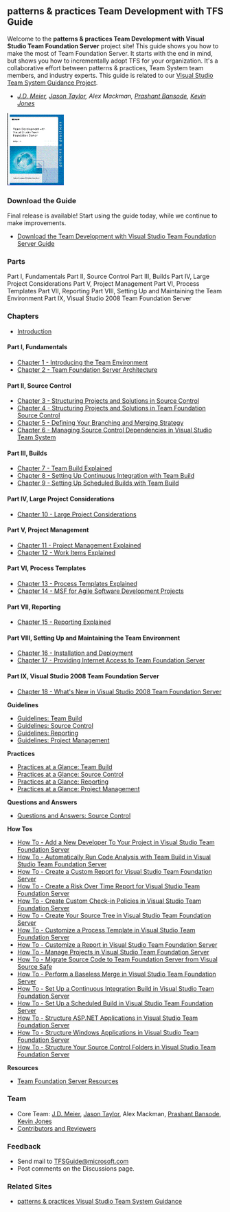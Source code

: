 ## patterns & practices Team Development with TFS Guide
Welcome to the **patterns & practices Team Development with Visual Studio Team Foundation Server** project site! This guide shows you how to make the most of Team Foundation Server.  It starts with the end in mind, but shows you how to incrementally adopt TFS for your organization.  It's a collaborative effort between patterns & practices, Team System team members, and industry experts.   This guide is related to our [Visual Studio Team System Guidance Project](http://www.codeplex.com/VSTSGuidance).  

- _[J.D. Meier](http://blogs.msdn.com/jmeier), [Jason Taylor](http://jtaylorgoodlife.blogspot.com/), Alex Mackman, [Prashant Bansode](http://prashantbansode.blogspot.com/), [Kevin Jones](http://blogs.advantaje.com/blog/kevin/)_

![](._TeamDevGuide.gif)

### Download the Guide
Final release is available!  Start using the guide today, while we continue to make improvements.
* [Download the Team Development with Visual Studio Team Foundation Server Guide](http://www.codeplex.com/TFSGuide/Release/ProjectReleases.aspx?ReleaseId=6280)

### Parts
Part I, Fundamentals
Part II, Source Control
Part III, Builds
Part IV, Large Project Considerations
Part V, Project Management
Part VI, Process Templates
Part VII, Reporting
Part VIII, Setting Up and Maintaining the Team Environment
Part IX, Visual Studio 2008 Team Foundation Server

### Chapters
* [Introduction](Introduction)
#### Part I, Fundamentals
* [Chapter 1 - Introducing the Team Environment](Chapter-1---Introducing-the-Team-Environment)
* [Chapter 2 - Team Foundation Server Architecture](Chapter-2---Team-Foundation-Server-Architecture)
#### Part II, Source Control
* [Chapter 3 - Structuring Projects and Solutions in Source Control](Chapter-3---Structuring-Projects-and-Solutions-in-Source-Control)
* [Chapter 4 - Structuring Projects and Solutions in Team Foundation Source Control](Chapter-4---Structuring-Projects-and-Solutions-in-Team-Foundation-Source-Control)
* [Chapter 5 - Defining Your Branching and Merging Strategy](Chapter-5---Defining-Your-Branching-and-Merging-Strategy)
* [Chapter 6 - Managing Source Control Dependencies in Visual Studio Team System](Chapter-6---Managing-Source-Control-Dependencies-in-Visual-Studio-Team-System)
#### Part III, Builds
* [Chapter 7 - Team Build Explained](Chapter-7---Team-Build-Explained)
* [Chapter 8 - Setting Up Continuous Integration with Team Build](Chapter-8---Setting-Up-Continuous-Integration-with-Team-Build)
* [Chapter 9 - Setting Up Scheduled Builds with Team Build](Chapter-9---Setting-Up-Scheduled-Builds-with-Team-Build)
#### Part IV, Large Project Considerations
* [Chapter 10 - Large Project Considerations](Chapter-10---Large-Project-Considerations)
#### Part V, Project Management
* [Chapter 11 - Project Management Explained](Chapter-11---Project-Management-Explained)
* [Chapter 12 - Work Items Explained](Chapter-12---Work-Items-Explained)
#### Part VI, Process Templates
* [Chapter 13 - Process Templates Explained](Chapter-13---Process-Templates-Explained)
* [Chapter 14 - MSF for Agile Software Development Projects](Chapter-14---MSF-for-Agile-Software-Development-Projects)
#### Part VII, Reporting
* [Chapter 15 - Reporting Explained](Chapter-15---Reporting-Explained)
#### Part VIII, Setting Up and Maintaining the Team Environment
* [Chapter 16 - Installation and Deployment](Chapter-16---Installation-and-Deployment)
* [Chapter 17 - Providing Internet Access to Team Foundation Server](Chapter-17---Providing-Internet-Access-to-Team-Foundation-Server)
#### Part IX, Visual Studio 2008 Team Foundation Server
* [Chapter 18 - What's New in Visual Studio 2008 Team Foundation Server ](Chapter-18---What’s-New-in-Team-Foundation-Server-2008)

**Guidelines**
* [Guidelines:  Team Build ](Guidelines_--Build)
* [Guidelines:  Source Control](Guidelines_--Source-Control)
* [Guidelines:  Reporting](Guidelines_--Reporting)
* [Guidelines:  Project Management](Guidelines_--Project-Management)

**Practices**
* [Practices at a Glance:  Team Build ](Practices-at-a-Glance_---Build)
* [Practices at a Glance:   Source Control](Practices-at-a-Glance_---Source-Control)
* [Practices at a Glance:   Reporting](Practices-at-a-Glance_---Reporting)
* [Practices at a Glance:   Project Management](Practices-at-a-Glance_---Project-Management)

**Questions and Answers**
* [Questions and Answers:  Source Control](Questions-and-Answers_--Source-Control)

**How Tos**
* [How To - Add a New Developer To Your Project in Visual Studio Team Foundation Server](How-To---Add-a-New-Developer-To-Your-Project-in-Visual-Studio-Team-Foundation-Server)
* [How To - Automatically Run Code Analysis with Team Build in Visual Studio Team Foundation Server](How-To---Automatically-Run-Code-Analysis-with-Team-Build-in-Visual-Studio-Team-Foundation-Server)
* [How To - Create a Custom Report for Visual Studio Team Foundation Server](How-To---Create-a-Custom-Report-for-Visual-Studio-Team-Foundation-Server)
* [How To - Create a Risk Over Time Report for Visual Studio Team Foundation Server](How-To---Create-a-Risk-Over-Time-Report-for-Visual-Studio-Team-Foundation-Server)
* [How To - Create Custom Check-in Policies in Visual Studio Team Foundation Server](How-To---Create-Custom-Check-in-Policies-in-Visual-Studio-Team-Foundation-Server)
* [How To - Create Your Source Tree in Visual Studio Team Foundation Server](How-To---Create-Your-Source-Tree-in-Visual-Studio-Team-Foundation-Server)
* [How To - Customize a Process Template in Visual Studio Team Foundation Server](How-To---Customize-a-Process-Template-in-Visual-Studio-Team-Foundation-Server)
* [How To - Customize a Report in Visual Studio Team Foundation Server](How-To---Customize-a-Report-in-Visual-Studio-Team-Foundation-Server)
* [How To - Manage Projects in Visual Studio Team Foundation Server](How-To---Manage-Projects-in-Visual-Studio-Team-Foundation-Server)
* [How To - Migrate Source Code to Team Foundation Server from Visual Source Safe](How-To---Migrate-Source-Code-to-Team-Foundation-Server-from-Visual-Source-Safe)
* [How To - Perform a Baseless Merge in Visual Studio Team Foundation Server](How-To---Perform-a-Baseless-Merge-in-Visual-Studio-Team-Foundation-Server)
* [How To - Set Up a Continuous Integration Build in Visual Studio Team Foundation Server](How-To---Set-Up-a-Continuous-Integration-Build-in-Visual-Studio-Team-Foundation-Server)
* [How To - Set Up a Scheduled Build in Visual Studio Team Foundation Server](How-To---Set-Up-a-Scheduled-Build-in-Visual-Studio-Team-Foundation-Server)
* [How To - Structure ASP.NET Applications in Visual Studio Team Foundation Server](How-To---Structure-ASP.NET-Applications-in-Visual-Studio-Team-Foundation-Server)
* [How To - Structure Windows Applications in Visual Studio Team Foundation Server](How-To---Structure-Windows-Applications-in-Visual-Studio-Team-Foundation-Server)
* [How To - Structure Your Source Control Folders in Visual Studio Team Foundation Server](How-To---Structure-Your-Source-Control-Folders-in-Visual-Studio-Team-Foundation-Server)

**Resources**
* [Team Foundation Server Resources](Team-Foundation-Server-Resources)

### Team
* Core Team: [J.D. Meier](http://blogs.msdn.com/jmeier), [Jason Taylor](http://jtaylorgoodlife.blogspot.com/), Alex Mackman, [Prashant Bansode](http://prashantbansode.blogspot.com/), [Kevin Jones](http://blogs.advantaje.com/blog/kevin/)
* [Contributors and Reviewers](Contributors)

### Feedback
* Send mail to [TFSGuide@microsoft.com](mailto:TFSGuide@microsoft.com)
* Post comments on the Discussions page.

### Related Sites
* [patterns & practices Visual Studio Team System Guidance](http://www.CodePlex.com/VSTSGuidance)